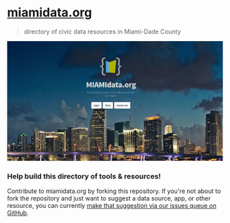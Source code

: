 # [miamidata.org](http://miamidata.org)
> directory of civic data resources in Miami-Dade County

<a href="http://miamidata.org" target="_blank">![miamidata.org screenshot](img/nwdata-screenshot.png)</a>

### Help build this directory of tools & resources!

Contribute to miamidata.org by forking this repository. If you're not about to fork the repository and just want to suggest a data source, app, or other resource, you can currently [make that suggestion via our issues queue on GitHub](https://github.com/sethvincent/nwdata.org/issues).
